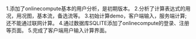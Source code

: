 1.添加了onlinecompute基本的用户分析，是初期版本。
2.分析了计算表达式的用况，用况图，基本流，备选流等。
3.初始计算demo，客户端输入，服务端计算; 还不能通过联网计算。
4.通过数据库SQLITE添加了onlinecompute的登录、注册等页面。
5.完成了客户端用户输入计算界面。
